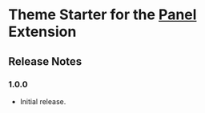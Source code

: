 Theme Starter for the [Panel](https://github.com/mecha-cms/x.panel) Extension
=============================================================================

Release Notes
-------------

### 1.0.0

 - Initial release.
